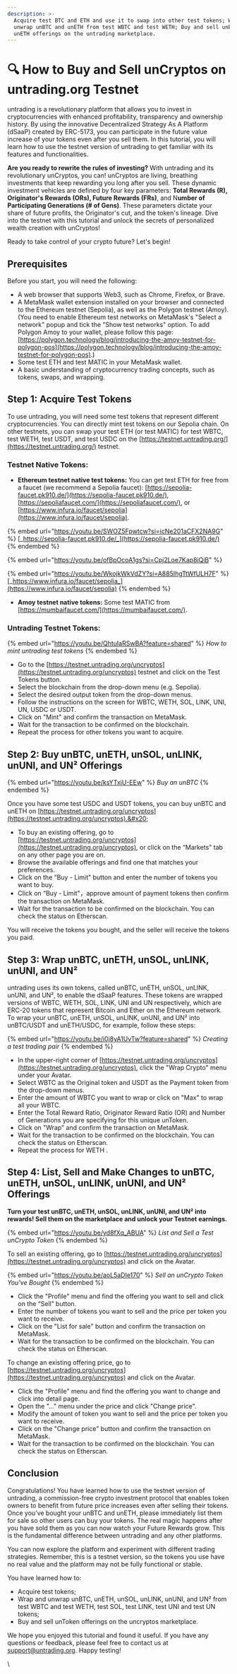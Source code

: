 ```yaml
---
description: >-
  Acquire test BTC and ETH and use it to swap into other test tokens; Wrap and
  unwrap unBTC and unETH from test WBTC and test WETH; Buy and sell unBTC and
  unETH offerings on the untrading marketplace.
---
```


# 🔍 How to Buy and Sell unCryptos on untrading.org Testnet

untrading is a revolutionary platform that allows you to invest in cryptocurrencies with enhanced profitability, transparency and ownership history. By using the innovative Decentralized Strategy As A Platform (dSaaP) created by ERC-5173, you can participate in the future value increase of your tokens even after you sell them. In this tutorial, you will learn how to use the testnet version of untrading to get familiar with its features and functionalities.

**Are you ready to rewrite the rules of investing?** With untrading and its revolutionary unCryptos, you can! unCryptos are living, breathing investments that keep rewarding you long after you sell. These dynamic investment vehicles are defined by four key parameters: **Total Rewards (R), Originator's Rewards (ORs), Future Rewards (FRs)**, and N**umber of Participating Generations (# of Gens)**. These parameters dictate your share of future profits, the Originator's cut, and the token's lineage. Dive into the testnet with this tutorial and unlock the secrets of personalized wealth creation with unCryptos!

Ready to take control of your crypto future? Let's begin!

## Prerequisites

Before you start, you will need the following:

* A web browser that supports Web3, such as Chrome, Firefox, or Brave.
* A MetaMask wallet extension installed on your browser and connected to the Ethereum testnet (Sepolia), as well as the Polygon testnet (Amoy). (You need to enable Ethereum test networks on MetaMask's "Select a network" popup and tick the "Show test networks" option. To add Polygon Amoy to your wallet, please follow this page: [https://polygon.technology/blog/introducing-the-amoy-testnet-for-polygon-pos](https://polygon.technology/blog/introducing-the-amoy-testnet-for-polygon-pos).)
* Some test ETH and test MATIC in your MetaMask wallet.&#x20;
* A basic understanding of cryptocurrency trading concepts, such as tokens, swaps, and wrapping.

## Step 1: Acquire Test Tokens

To use untrading, you will need some test tokens that represent different cryptocurrencies. You can directly mint test tokens on our Sepolia chain. On other testnets, you can swap your test ETH (or test MATIC) for test WBTC, test WETH, test USDT, and test USDC on the [https://testnet.untrading.org/](https://testnet.untrading.org/) testnet.

### Testnet Native Tokens:

* **Ethereum testnet native test tokens:** You can get test ETH for free from a faucet (we recommend a Sepolia faucet):  [https://sepolia-faucet.pk910.de/](https://sepolia-faucet.pk910.de/), [https://sepoliafaucet.com/](https://sepoliafaucet.com/), or [https://www.infura.io/faucet/sepolia](https://www.infura.io/faucet/sepolia).

{% embed url="https://youtu.be/SWOZ5Fpwtcw?si=icNe201aCFX2NA9G" %}
[_https://sepolia-faucet.pk910.de/_](https://sepolia-faucet.pk910.de/)
{% endembed %}

{% embed url="https://youtu.be/ofBpOcoA1gs?si=Cpj2Loe7Kap8iQiB" %}

{% embed url="https://youtu.be/WkojkWkVdZY?si=A885IhgTtWfULH7F" %}
[_https://www.infura.io/faucet/sepolia_](https://www.infura.io/faucet/sepolia)
{% endembed %}

* **Amoy testnet native tokens:** Some test MATIC from [https://mumbaifaucet.com/](https://mumbaifaucet.com/).

### Untrading Testnet Tokens:

{% embed url="https://youtu.be/QhtuIaRSwBA?feature=shared" %}
_How to mint untrading test tokens_
{% endembed %}

* Go to the [https://testnet.untrading.org/uncryptos](https://testnet.untrading.org/uncryptos) testnet and click on the Test Tokens button.
* Select the blockchain from the drop-down menu (e.g. Sepolia).
* Select the desired output token from the drop-down menus.
* Follow the instructions on the screen for WBTC, WETH, SOL, LINK, UNI, UN, USDC or USDT.
* Click on "Mint" and confirm the transaction on MetaMask.
* Wait for the transaction to be confirmed on the blockchain.&#x20;
* Repeat the process for other tokens you want to acquire.

## Step 2: Buy unBTC, unETH, unSOL, unLINK, unUNI, and UN² Offerings

{% embed url="https://youtu.be/ksYTxjU-EEw" %}
_Buy an unBTC_
{% endembed %}

Once you have some test USDC and USDT tokens, you can buy unBTC and unETH on [https://testnet.untrading.org/uncryptos](https://testnet.untrading.org/uncryptos).&#x20;

* To buy an existing offering, go to [https://testnet.untrading.org/uncryptos](https://testnet.untrading.org/uncryptos), or click on the “Markets" tab on any other page you are on.&#x20;
* Browse the available offerings and find one that matches your preferences.
* Click on the “Buy - Limit" button and enter the number of tokens you want to buy.
* Click on “Buy - Limit"，approve amount of payment tokens then confirm the transaction on MetaMask.
* Wait for the transaction to be confirmed on the blockchain. You can check the status on Etherscan.

You will receive the tokens you bought, and the seller will receive the tokens you paid.&#x20;

## Step 3: Wrap unBTC, unETH, unSOL, unLINK, unUNI, and UN²&#x20;

untrading uses its own tokens, called unBTC, unETH, unSOL, unLINK, unUNI, and UN², to enable the dSaaP features. These tokens are wrapped versions of WBTC, WETH, SOL, LINK, UNI and UN respectively, which are ERC-20 tokens that represent Bitcoin and Ether on the Ethereum network. To wrap your unBTC, unETH, unSOL, unLINK, unUNI, and UN² into unBTC/USDT and unETH/USDC, for example, follow these steps:

{% embed url="https://youtu.be/i0i8yA1UvTw?feature=shared" %}
_Creating a test trading pair_
{% endembed %}

* In the upper-right corner of [https://testnet.untrading.org/uncryptos](https://testnet.untrading.org/uncryptos), click the "Wrap Crypto" menu under your Avatar.
* Select WBTC as the Original token and USDT as the Payment token from the drop-down menus.
* Enter the amount of WBTC you want to wrap or click on "Max" to wrap all your WBTC.
* Enter the Total Reward Ratio, Originator Reward Ratio (OR) and Number of Generations you are specifying for this unique unToken.&#x20;
* Click on "Wrap" and confirm the transaction on MetaMask.
* Wait for the transaction to be confirmed on the blockchain. You can check the status on Etherscan.
* Repeat the process for WETH .

## Step 4: List, Sell and Make Changes to unBTC, unETH, unSOL, unLINK, unUNI, and UN² Offerings

**Turn your test unBTC, unETH, unSOL, unLINK, unUNI, and UN² into rewards! Sell them on the marketplace and unlock your Testnet earnings.**

{% embed url="https://youtu.be/yd8fXq_ABUA" %}
_List and Sell a Test unCrypto Token_
{% endembed %}

To sell an existing offering, go to [https://testnet.untrading.org/uncryptos](https://testnet.untrading.org/uncryptos) and click on the Avatar.

{% embed url="https://youtu.be/aoL5aDIe170" %}
_Sell an unCrypto Token You've Bought_
{% endembed %}

* Click the "Profile" menu and find the offering you want to sell and click on the “Sell” button.
* Enter the number of tokens you want to sell and the price per token you want to receive.
* Click on the "List for sale" button and confirm the transaction on MetaMask.
* Wait for the transaction to be confirmed on the blockchain. You can check the status on Etherscan.

To change an existing offering price, go to [https://testnet.untrading.org/uncryptos](https://testnet.untrading.org/uncryptos) and click on the Avatar.

* Click the "Profile" menu and find the offering you want to change and click into detail page.
* Open the "..." menu under the price and click "Change price".
* Modify the amount of token you want to sell and the price per token you want to receive.
* Click on the "Change price" button and confirm the transaction on MetaMask.
* Wait for the transaction to be confirmed on the blockchain. You can check the status on Etherscan.

## Conclusion

Congratulations! You have learned how to use the testnet version of untrading, a commission-free crypto investment protocol that enables token owners to benefit from future price increases even after selling their tokens. Once you’ve bought your unBTC and unETH, please immediately list them for sale so other users can buy your tokens. The real magic happens after you have sold them as you can now watch your Future Rewards grow. This is the fundamental difference between untrading and any other platforms.

You can now explore the platform and experiment with different trading strategies. Remember, this is a testnet version, so the tokens you use have no real value and the platform may not be fully functional or stable.&#x20;

You have learned how to:

* Acquire test tokens;
* Wrap and unwrap unBTC, unETH, unSOL, unLINK, unUNI, and UN² from test WBTC and test WETH, test SOL, test LINK, test UNI and test UN tokens;
* Buy and sell unToken offerings on the uncryptos marketplace.

We hope you enjoyed this tutorial and found it useful. If you have any questions or feedback, please feel free to contact us at support@untrading.org. Happy testing!

\
